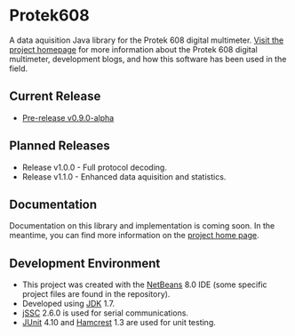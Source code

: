 # Protek608
A data aquisition Java library for the Protek 608 digital multimeter. [Visit the project homepage](http://dariancabot.com/category/projects/protek-608-dmm/) for more information about the Protek 608 digital multimeter, development blogs, and how this software has been used in the field.

## Current Release

* [Pre-release v0.9.0-alpha](https://github.com/dariancabot/Protek608/releases/tag/v0.9.0-alpha)

## Planned Releases

* Release v1.0.0 - Full protocol decoding.
* Release v1.1.0 - Enhanced data aquisition and statistics.

## Documentation

Documentation on this library and implementation is coming soon. In the meantime, you can find more information on the [project home page](http://dariancabot.com/category/projects/protek-608-dmm/).

## Development Environment

* This project was created with the [NetBeans](https://netbeans.org/) 8.0 IDE (some specific project files are found in the repository). 
* Developed using [JDK](http://www.oracle.com/technetwork/java/javase/downloads/index.html) 1.7.
* [jSSC](https://github.com/scream3r/java-simple-serial-connector) 2.6.0 is used for serial communications.
* [JUnit](https://github.com/junit-team/junit) 4.10 and [Hamcrest](https://github.com/hamcrest/JavaHamcrest) 1.3 are used for unit testing.
